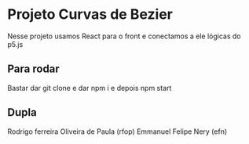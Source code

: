 # Projeto Curvas de Bezier

Nesse projeto usamos React para o front e conectamos a ele lógicas do p5.js


## Para rodar

Bastar dar git clone e dar npm i e depois npm start

## Dupla

Rodrigo ferreira Oliveira de Paula (rfop)
Emmanuel Felipe Nery (efn)



